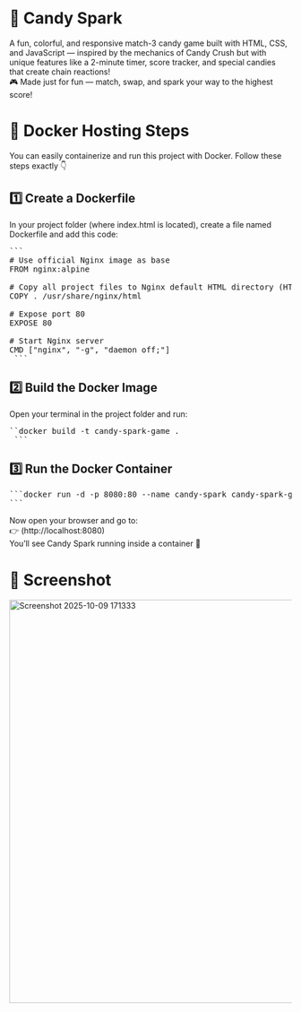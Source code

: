 # 🧁 Candy Spark
A fun, colorful, and responsive match-3 candy game built with HTML, CSS, and JavaScript — inspired by the mechanics of Candy Crush but with unique features like a 2-minute timer, score tracker, and special candies that create chain reactions!<br>
 🎮 Made just for fun — match, swap, and spark your way to the highest score!

 
 # 🐳 Docker Hosting Steps
You can easily containerize and run this project with Docker.
Follow these steps exactly 👇

## 1️⃣ Create a Dockerfile
In your project folder (where index.html is located), create a file named Dockerfile and add this code:
<pre>```
# Use official Nginx image as base
FROM nginx:alpine

# Copy all project files to Nginx default HTML directory (HTML/CSS/JAVASCRIPT)
COPY . /usr/share/nginx/html

# Expose port 80
EXPOSE 80

# Start Nginx server
CMD ["nginx", "-g", "daemon off;"]
 ```</pre>

## 2️⃣ Build the Docker Image
Open your terminal in the project folder and run:
<pre>``docker build -t candy-spark-game .
 ```</pre>

 ## 3️⃣ Run the Docker Container
 <pre>```docker run -d -p 8080:80 --name candy-spark candy-spark-game
```</pre>

Now open your browser and go to:<br>
👉 (http://localhost:8080)<br>
You’ll see Candy Spark running inside a container 🚀

# 📸 Screenshot


<img width="803" height="720" alt="Screenshot 2025-10-09 171333" src="https://github.com/user-attachments/assets/a65617b2-7099-4d4e-8e8e-7b6644cad0fe" />

